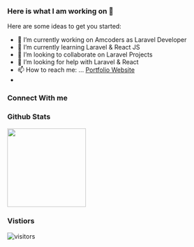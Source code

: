 ### Here is what I am working on 👋

Here are some ideas to get you started:

- 🔭 I’m currently working on Amcoders as Laravel Developer
- 🌱 I’m currently learning Laravel & React JS
- 👯 I’m looking to collaborate on Laravel Projects
- 🤔 I’m looking for help with Laravel & React
- 📫 How to reach me: ... [Portfolio Website](https://fazleyrabbi.me)
- 
### Connect With me


### Github Stats

<img height="180em" src="https://github-readme-stats.vercel.app/api?username=fazleyrabby&show_icons=true&hide_border=true&&count_private=true&include_all_commits=true" />


### Vistiors
![visitors](https://visitor-badge.glitch.me/badge?page_id=page.id)
